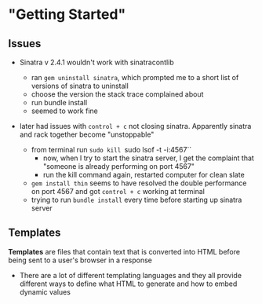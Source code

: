 # "Getting Started"

## Issues
- Sinatra v 2.4.1 wouldn't work with sinatracontlib
  - ran `gem uninstall sinatra`, which prompted me to a short list of versions of sinatra to uninstall
  - choose the version the stack trace complained about
  - run bundle install
  - seemed to work fine

- later had issues with `control + c` not closing sinatra.  Apparently sinatra and rack together become "unstoppable"
  - from terminal run `sudo kill `sudo lsof -t -i:4567``
    - now, when I try to start the sinatra server, I get the complaint that "someone is already performing on port 4567"
    - run the kill command again, restarted computer for clean slate 
  - `gem install thin` seems to have resolved the double performance on port 4567 and got `control + c` working at terminal
  - trying to run `bundle install` every time before starting up sinatra server

## Templates

**Templates** are files that contain text that is converted into HTML before being sent to a user's browser in a response
  - There are a lot of different templating languages and they all provide different ways to define what HTML to generate and how to embed dynamic values
  